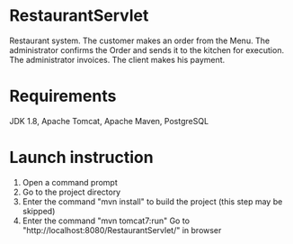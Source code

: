 # RestaurantServlet
Restaurant system. The customer makes an order from the Menu. The administrator confirms the Order and sends it to the kitchen for execution. The administrator invoices. The client makes his payment.
# Requirements
JDK 1.8,
Apache Tomcat,
Apache Maven,
PostgreSQL
# Launch instruction
1) Open a command prompt
2) Go to the project directory
3) Enter the command "mvn install" to build the project (this step may be skipped)
4) Enter the command "mvn tomcat7:run"
Go to "http://localhost:8080/RestaurantServlet/" in browser
